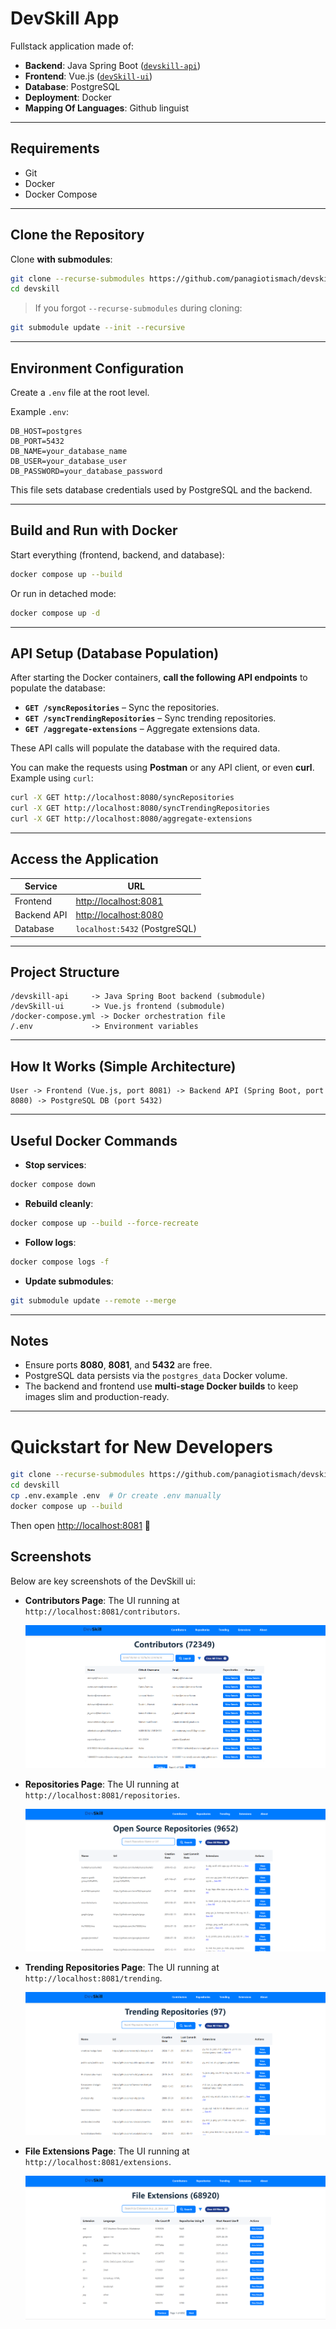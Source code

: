 
# DevSkill App

Fullstack application made of:
- **Backend**: Java Spring Boot ([`devskill-api`](https://github.com/panagiotismach/devskill-api))
- **Frontend**: Vue.js ([`devSkill-ui`](https://github.com/panagiotismach/devSkill-ui))
- **Database**: PostgreSQL
- **Deployment**: Docker
- **Mapping Of Languages**: Github linguist

---

## Requirements

- Git
- Docker
- Docker Compose

---

## Clone the Repository

Clone **with submodules**:

```bash
git clone --recurse-submodules https://github.com/panagiotismach/devskill.git
cd devskill
```

> If you forgot `--recurse-submodules` during cloning:

```bash
git submodule update --init --recursive
```

---

## Environment Configuration

Create a `.env` file at the root level.

Example `.env`:

```dotenv
DB_HOST=postgres
DB_PORT=5432
DB_NAME=your_database_name
DB_USER=your_database_user
DB_PASSWORD=your_database_password
```

This file sets database credentials used by PostgreSQL and the backend.

---

## Build and Run with Docker

Start everything (frontend, backend, and database):

```bash
docker compose up --build
```

Or run in detached mode:

```bash
docker compose up -d
```

---

## API Setup (Database Population)

After starting the Docker containers, **call the following API endpoints** to populate the database:

- **`GET /syncRepositories`** – Sync the repositories.
- **`GET /syncTrendingRepositories`** – Sync trending repositories.
- **`GET /aggregate-extensions`** – Aggregate extensions data.

These API calls will populate the database with the required data.

You can make the requests using **Postman** or any API client, or even **curl**. Example using `curl`:

```bash
curl -X GET http://localhost:8080/syncRepositories
curl -X GET http://localhost:8080/syncTrendingRepositories
curl -X GET http://localhost:8080/aggregate-extensions
```

---

## Access the Application

| Service    | URL                      |
|------------|---------------------------|
| Frontend   | [http://localhost:8081](http://localhost:8081) |
| Backend API| [http://localhost:8080](http://localhost:8080) |
| Database   | `localhost:5432` (PostgreSQL)

---

## Project Structure

```
/devskill-api     -> Java Spring Boot backend (submodule)
/devSkill-ui      -> Vue.js frontend (submodule)
/docker-compose.yml -> Docker orchestration file
/.env             -> Environment variables
```

---

## How It Works (Simple Architecture)

```
User -> Frontend (Vue.js, port 8081) -> Backend API (Spring Boot, port 8080) -> PostgreSQL DB (port 5432)
```

---

## Useful Docker Commands

- **Stop services**:

```bash
docker compose down
```

- **Rebuild cleanly**:

```bash
docker compose up --build --force-recreate
```

- **Follow logs**:

```bash
docker compose logs -f
```

- **Update submodules**:

```bash
git submodule update --remote --merge
```

---

## Notes

- Ensure ports **8080**, **8081**, and **5432** are free.
- PostgreSQL data persists via the `postgres_data` Docker volume.
- The backend and frontend use **multi-stage Docker builds** to keep images slim and production-ready.

---

# Quickstart for New Developers

```bash
git clone --recurse-submodules https://github.com/panagiotismach/devskill.git
cd devskill
cp .env.example .env  # Or create .env manually
docker compose up --build
```

Then open [http://localhost:8081](http://localhost:8081) 🚀

## Screenshots

Below are key screenshots of the DevSkill ui:

- **Contributors Page**: The UI running at `http://localhost:8081/contributors`.  

  ![Contributors Page](images/contributors.png)

- **Repositories Page**: The UI running at `http://localhost:8081/repositories`.  

  ![Repositories Page](images/repositories.png)
- **Trending Repositories Page**: The UI running at `http://localhost:8081/trending`.  

  ![Trending Repositories Page](images/trending_repositories.png)

- **File Extensions Page**: The UI running at `http://localhost:8081/extensions`.  

  ![File Extensions Page](images/extensions.png)
